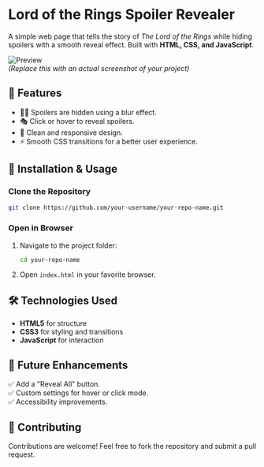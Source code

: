 # **Lord of the Rings Spoiler Revealer**  

A simple web page that tells the story of *The Lord of the Rings* while hiding spoilers with a smooth reveal effect. Built with **HTML, CSS, and JavaScript**.  

![Preview](https://via.placeholder.com/800x400?text=Project+Preview)  
*(Replace this with an actual screenshot of your project)*  

## 🚀 **Features**  
- 🕵️‍♂️ Spoilers are hidden using a blur effect.  
- 🎭 Click or hover to reveal spoilers.  
- 🎨 Clean and responsive design.  
- ⚡ Smooth CSS transitions for a better user experience.  

## 📂 **Installation & Usage**  

### Clone the Repository  
```bash
git clone https://github.com/your-username/your-repo-name.git
```
### Open in Browser  
1. Navigate to the project folder:  
   ```bash
   cd your-repo-name
   ```
2. Open `index.html` in your favorite browser.  

## 🛠 **Technologies Used**  
- **HTML5** for structure  
- **CSS3** for styling and transitions  
- **JavaScript** for interaction  

## 🎯 **Future Enhancements**  
✅ Add a "Reveal All" button.  
✅ Custom settings for hover or click mode.  
✅ Accessibility improvements.  

## 🤝 **Contributing**  
Contributions are welcome! Feel free to fork the repository and submit a pull request.  


